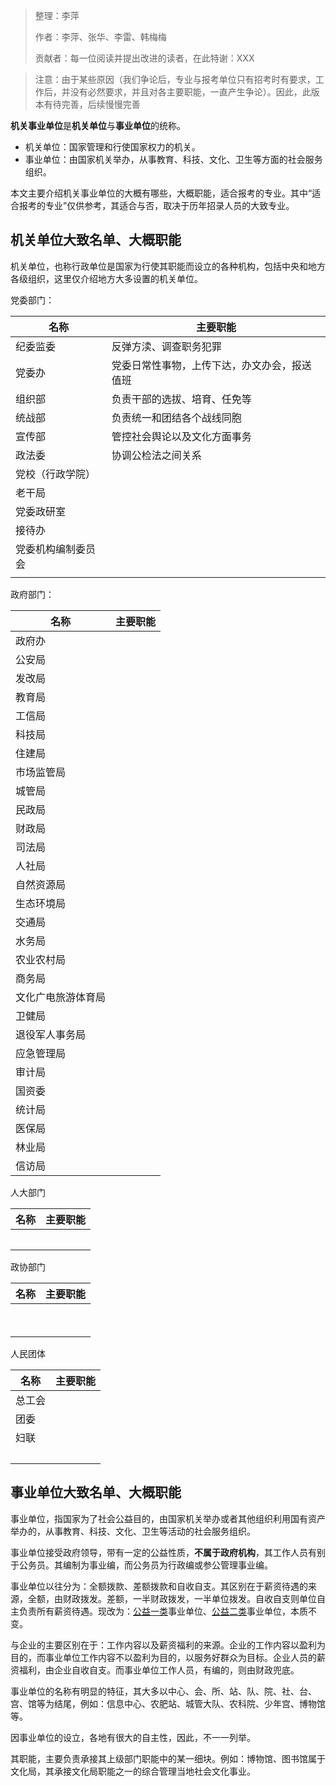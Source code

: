 > 整理：李萍
>
> 作者：李萍、张华、李雷、韩梅梅
>
> 贡献者：每一位阅读并提出改进的读者，在此特谢：XXX

> 注意：由于某些原因（我们争论后，专业与报考单位只有招考时有要求，工作后，并没有必然要求，并且对各主要职能，一直产生争论）。因此，此版本有待完善，后续慢慢完善

**机关事业单位**是**机关单位**与**事业单位**的统称。

* 机关单位：国家管理和行使国家权力的机关。
* 事业单位：由国家机关举办，从事教育、科技、文化、卫生等方面的社会服务组织。

本文主要介绍机关事业单位的大概有哪些，大概职能，适合报考的专业。其中“适合报考的专业”仅供参考，其适合与否，取决于历年招录人员的大致专业。

## 机关单位大致名单、大概职能

机关单位，也称行政单位是国家为行使其职能而设立的各种机构，包括中央和地方各级组织，这里仅介绍地方大多设置的机关单位。

党委部门：

| 名称               | 主要职能                                     |
| -------------------- | ---------------------------------------------- |
| 纪委监委           | 反弹方渎、调查职务犯罪                       |
| 党委办             | 党委日常性事物，上传下达，办文办会，报送值班 |
| 组织部             | 负责干部的选拔、培育、任免等                 |
| 统战部             | 负责统一和团结各个战线同胞                   |
| 宣传部             | 管控社会舆论以及文化方面事务                 |
| 政法委             | 协调公检法之间关系                           |
| 党校（行政学院）   |                                              |
| 老干局             |                                              |
| 党委政研室         |                                              |
| 接待办             |                                              |
| 党委机构编制委员会 |                                              |
|                    |                                              |

政府部门：

| 名称               | 主要职能 |
| -------------------- | ---------- |
| 政府办             |          |
| 公安局             |          |
| 发改局             |          |
| 教育局             |          |
| 工信局             |          |
| 科技局             |          |
| 住建局             |          |
| 市场监管局         |          |
| 城管局             |          |
| 民政局             |          |
| 财政局             |          |
| 司法局             |          |
| 人社局             |          |
| 自然资源局         |          |
| 生态环境局         |          |
| 交通局             |          |
| 水务局             |          |
| 农业农村局         |          |
| 商务局             |          |
| 文化广电旅游体育局 |          |
| 卫健局             |          |
| 退役军人事务局     |          |
| 应急管理局         |          |
| 审计局             |          |
| 国资委             |          |
| 统计局             |          |
| 医保局             |          |
| 林业局             |          |
| 信访局             |          |

人大部门

| 名称 | 主要职能 |
| :----- | ---------- |
| <br />   |          |
|      |          |

政协部门

| 名称 | 主要职能 |
| ------ | ---------- |
| <br />   |          |
| <br />   |          |

人民团体

| 名称   | 主要职能 |
| -------- | ---------- |
| 总工会 |          |
| 团委   |          |
| 妇联   |          |
| <br />     |          |

## 事业单位大致名单、大概职能

事业单位，指国家为了社会公益目的，由国家机关举办或者其他组织利用国有资产举办的，从事教育、科技、文化、卫生等活动的社会服务组织。

事业单位接受政府领导，带有一定的公益性质，**不属于政府机构**，其工作人员有别于公务员。其编制为事业编，而公务员为行政编或参公管理事业编。

事业单位以往分为：全额拨款、差额拨款和自收自支。其区别在于薪资待遇的来源，全额，由财政拨发。差额，一半财政拨发，一半单位拨发。自收自支则单位自主负责所有薪资待遇。现改为：[公益一类](https://baike.baidu.com/item/%E5%85%AC%E7%9B%8A%E4%B8%80%E7%B1%BB/1123314)事业单位、[公益二类](https://baike.baidu.com/item/%E5%85%AC%E7%9B%8A%E4%BA%8C%E7%B1%BB/3714894)事业单位，本质不变。

与企业的主要区别在于：工作内容以及薪资福利的来源。企业的工作内容以盈利为目的，而事业单位工作内容不以盈利为目的，以服务好群众为目标。企业人员的薪资福利，由企业自收自支。而事业单位工作人员，有编的，则由财政兜底。

事业单位的名称有明显的特征，其大多以中心、会、所、站、队、院、社、台、宫、馆等为结尾，例如：信息中心、农肥站、城管大队、农科院、少年宫、博物馆等。

因事业单位的设立，各地有很大的自主性，因此，不一一列举。

其职能，主要负责承接其上级部门职能中的某一细块。例如：博物馆、图书馆属于文化局，其承接文化局职能之一的综合管理当地社会文化事业。